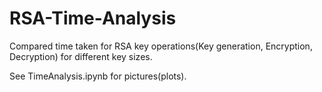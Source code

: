 # RSA-Time-Analysis

Compared time taken for RSA key operations(Key generation, Encryption, Decryption) for different key sizes.

See TimeAnalysis.ipynb for pictures(plots).
